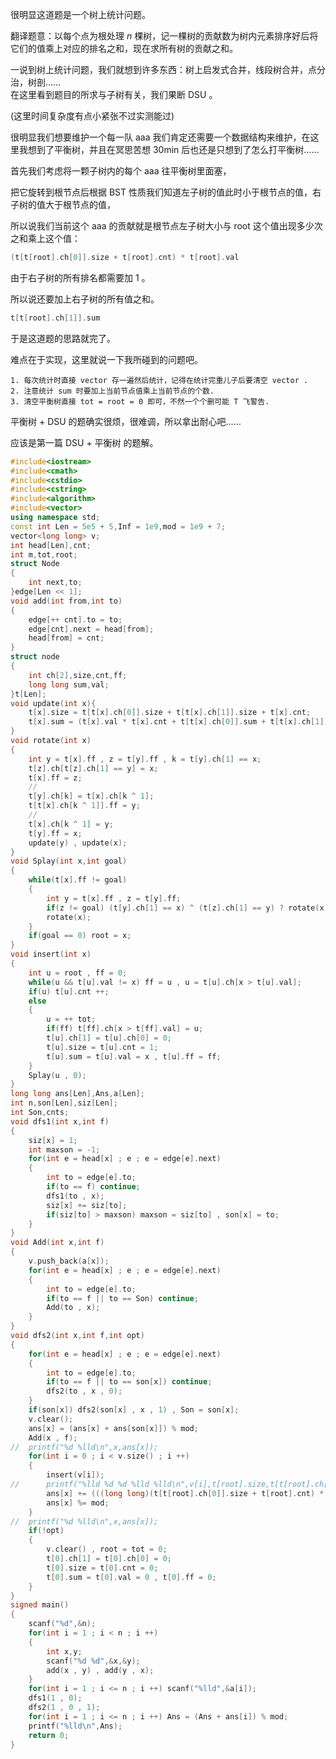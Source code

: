 很明显这道题是一个树上统计问题。  

翻译题意：以每个点为根处理 $n$ 棵树，记一棵树的贡献数为树内元素排序好后将它们的值乘上对应的排名之和，现在求所有树的贡献之和。  

一说到树上统计问题，我们就想到许多东西：树上启发式合并，线段树合并，点分治，树剖……  
在这里看到题目的所求与子树有关，我们果断 DSU 。  

(这里时间复杂度有点小紧张不过实测能过)  

很明显我们想要维护一个每一队 aaa 我们肯定还需要一个数据结构来维护，在这里我想到了平衡树，并且在冥思苦想 30min 后也还是只想到了怎么打平衡树……  

首先我们考虑将一颗子树内的每个 aaa 往平衡树里面塞，  

把它旋转到根节点后根据 BST 性质我们知道左子树的值此时小于根节点的值，右子树的值大于根节点的值，  

所以说我们当前这个 aaa 的贡献就是根节点左子树大小与 root 这个值出现多少次之和乘上这个值：  

```cpp
(t[t[root].ch[0]].size + t[root].cnt) * t[root].val
```
由于右子树的所有排名都需要加 $1$ 。  

所以说还要加上右子树的所有值之和。  
```cpp
t[t[root].ch[1]].sum
```
于是这道题的思路就完了。  

难点在于实现，这里就说一下我所碰到的问题吧。  

```
1. 每次统计时直接 vector 存一遍然后统计，记得在统计完重儿子后要清空 vector .   
2. 注意统计 sum 时要加上当前节点值乘上当前节点的个数.  
3. 清空平衡树直接 tot = root = 0 即可，不然一个个删可能 T 飞警告.  
```
平衡树 + DSU 的题确实很烦，很难调，所以拿出耐心吧……  

应该是第一篇 DSU + 平衡树 的题解。 

```cpp
#include<iostream>
#include<cmath>
#include<cstdio>
#include<cstring>
#include<algorithm>
#include<vector>
using namespace std;
const int Len = 5e5 + 5,Inf = 1e9,mod = 1e9 + 7;
vector<long long> v;
int head[Len],cnt;
int m,tot,root;
struct Node
{
	int next,to;
}edge[Len << 1];
void add(int from,int to)
{
	edge[++ cnt].to = to;
	edge[cnt].next = head[from];
	head[from] = cnt;
}
struct node
{
	int ch[2],size,cnt,ff;
	long long sum,val;
}t[Len];
void update(int x){
	t[x].size = t[t[x].ch[0]].size + t[t[x].ch[1]].size + t[x].cnt;
	t[x].sum = (t[x].val * t[x].cnt + t[t[x].ch[0]].sum + t[t[x].ch[1]].sum) % mod;
}
void rotate(int x)
{
	int y = t[x].ff , z = t[y].ff , k = t[y].ch[1] == x;
	t[z].ch[t[z].ch[1] == y] = x;
	t[x].ff = z;
	//
	t[y].ch[k] = t[x].ch[k ^ 1];
	t[t[x].ch[k ^ 1]].ff = y;
	//
	t[x].ch[k ^ 1] = y;
	t[y].ff = x;
	update(y) , update(x);  
}
void Splay(int x,int goal)
{
	while(t[x].ff != goal)
	{
		int y = t[x].ff , z = t[y].ff;
		if(z != goal) (t[y].ch[1] == x) ^ (t[z].ch[1] == y) ? rotate(x) : rotate(y);
		rotate(x);
	}
	if(goal == 0) root = x;
}
void insert(int x)
{
	int u = root , ff = 0;
	while(u && t[u].val != x) ff = u , u = t[u].ch[x > t[u].val];
	if(u) t[u].cnt ++;
	else
	{
		u = ++ tot;
		if(ff) t[ff].ch[x > t[ff].val] = u;
		t[u].ch[1] = t[u].ch[0] = 0;
		t[u].size = t[u].cnt = 1;
		t[u].sum = t[u].val = x , t[u].ff = ff;
	}
	Splay(u , 0);
}
long long ans[Len],Ans,a[Len];
int n,son[Len],siz[Len];
int Son,cnts;
void dfs1(int x,int f)
{
	siz[x] = 1;
	int maxson = -1;
	for(int e = head[x] ; e ; e = edge[e].next)
	{
		int to = edge[e].to;
		if(to == f) continue;
		dfs1(to , x);
		siz[x] += siz[to];
		if(siz[to] > maxson) maxson = siz[to] , son[x] = to;
	}
}
void Add(int x,int f)
{
	v.push_back(a[x]);
	for(int e = head[x] ; e ; e = edge[e].next)
	{
		int to = edge[e].to;
		if(to == f || to == Son) continue;
		Add(to , x);
	}
}
void dfs2(int x,int f,int opt)
{
	for(int e = head[x] ; e ; e = edge[e].next)
	{
		int to = edge[e].to;
		if(to == f || to == son[x]) continue;
		dfs2(to , x , 0);
	}
	if(son[x]) dfs2(son[x] , x , 1) , Son = son[x];
	v.clear();
	ans[x] = (ans[x] + ans[son[x]]) % mod;
	Add(x , f);
//	printf("%d %lld\n",x,ans[x]);
	for(int i = 0 ; i < v.size() ; i ++)
	{
		insert(v[i]);
//		printf("%lld %d %d %lld %lld\n",v[i],t[root].size,t[t[root].ch[0]].size + t[root].cnt,t[root].val,t[t[root].ch[1]].sum);
		ans[x] += (((long long)(t[t[root].ch[0]].size + t[root].cnt) * t[root].val % mod) + t[t[root].ch[1]].sum) % mod;
		ans[x] %= mod;
	}
//	printf("%d %lld\n",x,ans[x]);
	if(!opt) 
	{
		v.clear() , root = tot = 0;
		t[0].ch[1] = t[0].ch[0] = 0;
		t[0].size = t[0].cnt = 0;
		t[0].sum = t[0].val = 0 , t[0].ff = 0;
	}
}
signed main()
{
	scanf("%d",&n);
	for(int i = 1 ; i < n ; i ++)
	{
		int x,y;
		scanf("%d %d",&x,&y);
		add(x , y) , add(y , x);
	}
	for(int i = 1 ; i <= n ; i ++) scanf("%lld",&a[i]);
	dfs1(1 , 0);
	dfs2(1 , 0 , 1);
	for(int i = 1 ; i <= n ; i ++) Ans = (Ans + ans[i]) % mod;
	printf("%lld\n",Ans);
	return 0;
}
```